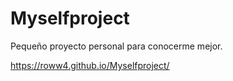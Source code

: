 # Myselfproject
Pequeño proyecto personal para conocerme mejor.

https://roww4.github.io/Myselfproject/
